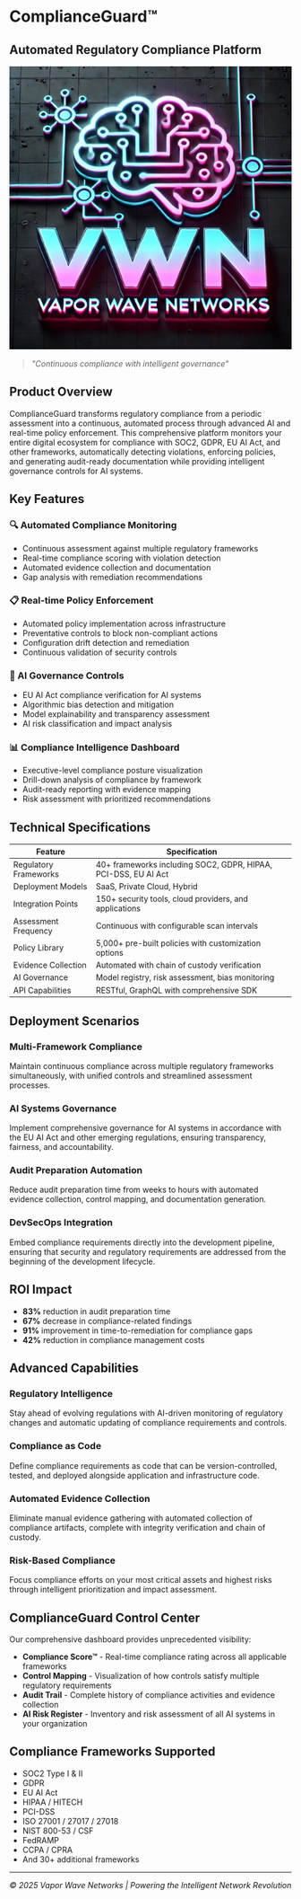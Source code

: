 # ComplianceGuard™
## Automated Regulatory Compliance Platform

![ComplianceGuard](../img/logo-600.jpg)

> *"Continuous compliance with intelligent governance"*

## Product Overview

ComplianceGuard transforms regulatory compliance from a periodic assessment into a continuous, automated process through advanced AI and real-time policy enforcement. This comprehensive platform monitors your entire digital ecosystem for compliance with SOC2, GDPR, EU AI Act, and other frameworks, automatically detecting violations, enforcing policies, and generating audit-ready documentation while providing intelligent governance controls for AI systems.

## Key Features

### 🔍 Automated Compliance Monitoring
- Continuous assessment against multiple regulatory frameworks
- Real-time compliance scoring with violation detection
- Automated evidence collection and documentation
- Gap analysis with remediation recommendations

### 📋 Real-time Policy Enforcement
- Automated policy implementation across infrastructure
- Preventative controls to block non-compliant actions
- Configuration drift detection and remediation
- Continuous validation of security controls

### 🧠 AI Governance Controls
- EU AI Act compliance verification for AI systems
- Algorithmic bias detection and mitigation
- Model explainability and transparency assessment
- AI risk classification and impact analysis

### 📊 Compliance Intelligence Dashboard
- Executive-level compliance posture visualization
- Drill-down analysis of compliance by framework
- Audit-ready reporting with evidence mapping
- Risk assessment with prioritized recommendations

## Technical Specifications

| Feature | Specification |
|---------|---------------|
| Regulatory Frameworks | 40+ frameworks including SOC2, GDPR, HIPAA, PCI-DSS, EU AI Act |
| Deployment Models | SaaS, Private Cloud, Hybrid |
| Integration Points | 150+ security tools, cloud providers, and applications |
| Assessment Frequency | Continuous with configurable scan intervals |
| Policy Library | 5,000+ pre-built policies with customization options |
| Evidence Collection | Automated with chain of custody verification |
| AI Governance | Model registry, risk assessment, bias monitoring |
| API Capabilities | RESTful, GraphQL with comprehensive SDK |

## Deployment Scenarios

### Multi-Framework Compliance
Maintain continuous compliance across multiple regulatory frameworks simultaneously, with unified controls and streamlined assessment processes.

### AI Systems Governance
Implement comprehensive governance for AI systems in accordance with the EU AI Act and other emerging regulations, ensuring transparency, fairness, and accountability.

### Audit Preparation Automation
Reduce audit preparation time from weeks to hours with automated evidence collection, control mapping, and documentation generation.

### DevSecOps Integration
Embed compliance requirements directly into the development pipeline, ensuring that security and regulatory requirements are addressed from the beginning of the development lifecycle.

## ROI Impact

- **83%** reduction in audit preparation time
- **67%** decrease in compliance-related findings
- **91%** improvement in time-to-remediation for compliance gaps
- **42%** reduction in compliance management costs

## Advanced Capabilities

### Regulatory Intelligence
Stay ahead of evolving regulations with AI-driven monitoring of regulatory changes and automatic updating of compliance requirements and controls.

### Compliance as Code
Define compliance requirements as code that can be version-controlled, tested, and deployed alongside application and infrastructure code.

### Automated Evidence Collection
Eliminate manual evidence gathering with automated collection of compliance artifacts, complete with integrity verification and chain of custody.

### Risk-Based Compliance
Focus compliance efforts on your most critical assets and highest risks through intelligent prioritization and impact assessment.

## ComplianceGuard Control Center

Our comprehensive dashboard provides unprecedented visibility:

- **Compliance Score™** - Real-time compliance rating across all applicable frameworks
- **Control Mapping** - Visualization of how controls satisfy multiple regulatory requirements
- **Audit Trail** - Complete history of compliance activities and evidence collection
- **AI Risk Register** - Inventory and risk assessment of all AI systems in your organization

## Compliance Frameworks Supported

- SOC2 Type I & II
- GDPR
- EU AI Act
- HIPAA / HITECH
- PCI-DSS
- ISO 27001 / 27017 / 27018
- NIST 800-53 / CSF
- FedRAMP
- CCPA / CPRA
- And 30+ additional frameworks

---

*© 2025 Vapor Wave Networks | Powering the Intelligent Network Revolution*
